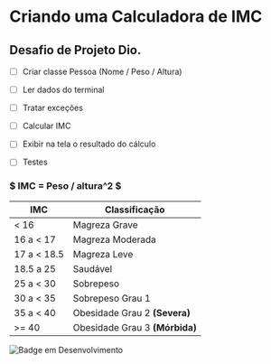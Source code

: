 # Criando uma Calculadora de IMC

## Desafio de Projeto Dio.


- [ ] Criar classe Pessoa (Nome / Peso / Altura)

- [ ] Ler dados do terminal

- [ ] Tratar exceções

- [ ] Calcular IMC

- [ ] Exibir na tela o resultado do cálculo

- [ ] Testes


###  $ IMC = Peso / altura^2 $

| IMC | Classificação |
| ------------- | ------------- |
| < 16 |  Magreza Grave |
| 16 a < 17 | Magreza  Moderada|
| 17 a < 18.5 | Magreza Leve |
| 18.5 a 25   | Saudável |
| 25 a < 30  | Sobrepeso |
| 30 a < 35  | Sobrepeso Grau 1 |
| 35 a < 40  | Obesidade Grau 2 **(Severa)** |
|  >= 40 | Obesidade Grau 3 **(Mórbida)**  |




![Badge em Desenvolvimento](https://img.shields.io/static/v1?label=STATUS&message=em%20desenvolvimento.&color=EEAD2D&style=for-the-badge)
